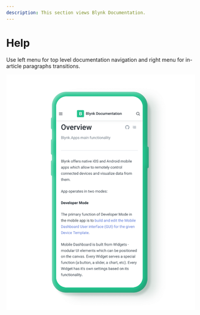 ```yaml
---
description: This section views Blynk Documentation.
---
```


# Help

Use left menu for top level documentation navigation and right menu for in-article paragraphs transitions.

![](<../../.gitbook/assets/help (1) (1).png>)
